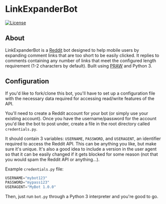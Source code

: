# LinkExpanderBot
[![License](https://img.shields.io/:license-mit-blue.svg)](https://astrocb.mit-license.org)

## About

LinkExpanderBot is a [Reddit](https://reddit.com/) bot designed to help mobile users by expanding comment links that are too short to be easily clicked. It replies to comments containing any number of links that meet the configured length requirement (1-2 characters by default). Built using [PRAW](http://praw.readthedocs.io/en/stable/) and Python 3.

## Configuration

If you'd like to fork/clone this bot, you'll have to set up a configuration file with the necessary data required for accessing read/write features of the API.

You'll need to create a Reddit account for your bot (or simply use your existing account). Once you have the username/password for the account you'd like the bot to post under, create a file in the root directory called `credentials.py`.

It should contain 3 variables: `USERNAME`, `PASSWORD`, and `USERAGENT`, an identifier required to access the Reddit API. This can be anything you like, but make sure it's unique. It's also a good idea to include a version in the user agent so that it can be easily changed if it gets blocked for some reason (not that you would spam the Reddit API or anything...).

Example `credentials.py` file:

```py
USERNAME="mybot123"
PASSWORD="mypass123"
USERAGENT="MyBot 1.0.0"
```

Then, just run `bot.py` through a Python 3 interpreter and you're good to go.
